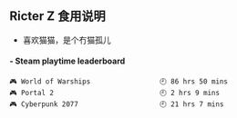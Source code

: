 ## Ricter Z 食用说明
- 喜欢猫猫，是个冇猫孤儿

<!-- steam-box start -->
#### - Steam playtime leaderboard
```text
🎮 World of Warships                 🕘 86 hrs 50 mins
🎮 Portal 2                          🕘 2 hrs 9 mins
🎮 Cyberpunk 2077                    🕘 21 hrs 7 mins
```
<!-- Powered by https://github.com/YouEclipse/steam-box . -->
<!-- steam-box end -->
